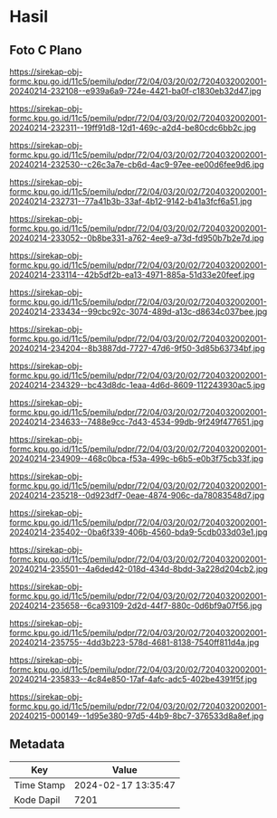 # Hasil

## Foto C Plano

https://sirekap-obj-formc.kpu.go.id/11c5/pemilu/pdpr/72/04/03/20/02/7204032002001-20240214-232108--e939a6a9-724e-4421-ba0f-c1830eb32d47.jpg

https://sirekap-obj-formc.kpu.go.id/11c5/pemilu/pdpr/72/04/03/20/02/7204032002001-20240214-232311--19ff91d8-12d1-469c-a2d4-be80cdc6bb2c.jpg

https://sirekap-obj-formc.kpu.go.id/11c5/pemilu/pdpr/72/04/03/20/02/7204032002001-20240214-232530--c26c3a7e-cb6d-4ac9-97ee-ee00d6fee9d6.jpg

https://sirekap-obj-formc.kpu.go.id/11c5/pemilu/pdpr/72/04/03/20/02/7204032002001-20240214-232731--77a41b3b-33af-4b12-9142-b41a3fcf6a51.jpg

https://sirekap-obj-formc.kpu.go.id/11c5/pemilu/pdpr/72/04/03/20/02/7204032002001-20240214-233052--0b8be331-a762-4ee9-a73d-fd950b7b2e7d.jpg

https://sirekap-obj-formc.kpu.go.id/11c5/pemilu/pdpr/72/04/03/20/02/7204032002001-20240214-233114--42b5df2b-ea13-4971-885a-51d33e20feef.jpg

https://sirekap-obj-formc.kpu.go.id/11c5/pemilu/pdpr/72/04/03/20/02/7204032002001-20240214-233434--99cbc92c-3074-489d-a13c-d8634c037bee.jpg

https://sirekap-obj-formc.kpu.go.id/11c5/pemilu/pdpr/72/04/03/20/02/7204032002001-20240214-234204--8b3887dd-7727-47d6-9f50-3d85b63734bf.jpg

https://sirekap-obj-formc.kpu.go.id/11c5/pemilu/pdpr/72/04/03/20/02/7204032002001-20240214-234329--bc43d8dc-1eaa-4d6d-8609-112243930ac5.jpg

https://sirekap-obj-formc.kpu.go.id/11c5/pemilu/pdpr/72/04/03/20/02/7204032002001-20240214-234633--7488e9cc-7d43-4534-99db-9f249f477651.jpg

https://sirekap-obj-formc.kpu.go.id/11c5/pemilu/pdpr/72/04/03/20/02/7204032002001-20240214-234909--468c0bca-f53a-499c-b6b5-e0b3f75cb33f.jpg

https://sirekap-obj-formc.kpu.go.id/11c5/pemilu/pdpr/72/04/03/20/02/7204032002001-20240214-235218--0d923df7-0eae-4874-906c-da78083548d7.jpg

https://sirekap-obj-formc.kpu.go.id/11c5/pemilu/pdpr/72/04/03/20/02/7204032002001-20240214-235402--0ba6f339-406b-4560-bda9-5cdb033d03e1.jpg

https://sirekap-obj-formc.kpu.go.id/11c5/pemilu/pdpr/72/04/03/20/02/7204032002001-20240214-235501--4a6ded42-018d-434d-8bdd-3a228d204cb2.jpg

https://sirekap-obj-formc.kpu.go.id/11c5/pemilu/pdpr/72/04/03/20/02/7204032002001-20240214-235658--6ca93109-2d2d-44f7-880c-0d6bf9a07f56.jpg

https://sirekap-obj-formc.kpu.go.id/11c5/pemilu/pdpr/72/04/03/20/02/7204032002001-20240214-235755--4dd3b223-578d-4681-8138-7540ff811d4a.jpg

https://sirekap-obj-formc.kpu.go.id/11c5/pemilu/pdpr/72/04/03/20/02/7204032002001-20240214-235833--4c84e850-17af-4afc-adc5-402be4391f5f.jpg

https://sirekap-obj-formc.kpu.go.id/11c5/pemilu/pdpr/72/04/03/20/02/7204032002001-20240215-000149--1d95e380-97d5-44b9-8bc7-376533d8a8ef.jpg


## Metadata

| Key        | Value               |
| ---------- | ------------------- |
| Time Stamp | 2024-02-17 13:35:47 |
| Kode Dapil | 7201                |



